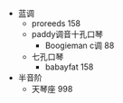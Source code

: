 - 蓝调
    - proreeds	158
    - paddy调音十孔口琴
        - Boogieman c调	88
    - 七孔口琴
        - babayfat	158
- 半音阶
    - 天琴座	998

